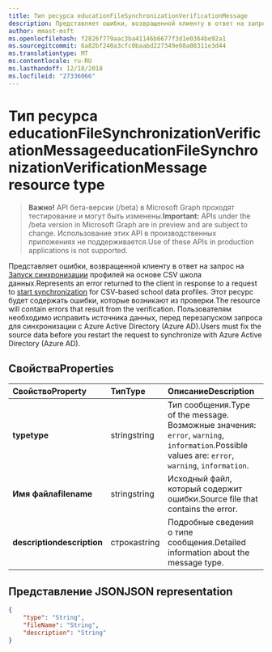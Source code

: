 ```yaml
---
title: Тип ресурса educationFileSynchronizationVerificationMessage
description: Представляет ошибки, возвращенной клиенту в ответ на запрос на запуск синхронизации профилей на основе CSV школа данных. Этот ресурс будет содержать ошибки, которые возникают из проверки. Пользователям необходимо исправить источника данных, перед перезапуском запроса для синхронизации с Azure Active Directory (Azure AD).
author: mmast-msft
ms.openlocfilehash: f2826f779aac3ba41146b6677f3d1e0364be92a1
ms.sourcegitcommit: 6a82bf240a3cfc0baabd227349e08a08311e3d44
ms.translationtype: MT
ms.contentlocale: ru-RU
ms.lasthandoff: 12/18/2018
ms.locfileid: "27336066"
---
```

# <a name="educationfilesynchronizationverificationmessage-resource-type"></a><span data-ttu-id="be431-105">Тип ресурса educationFileSynchronizationVerificationMessage</span><span class="sxs-lookup"><span data-stu-id="be431-105">educationFileSynchronizationVerificationMessage resource type</span></span>

> <span data-ttu-id="be431-106">**Важно!** API бета-версии (/beta) в Microsoft Graph проходят тестирование и могут быть изменены.</span><span class="sxs-lookup"><span data-stu-id="be431-106">**Important:** APIs under the /beta version in Microsoft Graph are in preview and are subject to change.</span></span> <span data-ttu-id="be431-107">Использование этих API в производственных приложениях не поддерживается.</span><span class="sxs-lookup"><span data-stu-id="be431-107">Use of these APIs in production applications is not supported.</span></span>

<span data-ttu-id="be431-108">Представляет ошибки, возвращенной клиенту в ответ на запрос на [Запуск синхронизации](../api/educationsynchronizationprofile-start.md) профилей на основе CSV школа данных.</span><span class="sxs-lookup"><span data-stu-id="be431-108">Represents an error returned to the client in response to a request to [start synchronization](../api/educationsynchronizationprofile-start.md) for CSV-based school data profiles.</span></span> <span data-ttu-id="be431-109">Этот ресурс будет содержать ошибки, которые возникают из проверки.</span><span class="sxs-lookup"><span data-stu-id="be431-109">The resource will contain errors that result from the verification.</span></span> <span data-ttu-id="be431-110">Пользователям необходимо исправить источника данных, перед перезапуском запроса для синхронизации с Azure Active Directory (Azure AD).</span><span class="sxs-lookup"><span data-stu-id="be431-110">Users must fix the source data before you restart the request to synchronize with Azure Active Directory (Azure AD).</span></span>

## <a name="properties"></a><span data-ttu-id="be431-111">Свойства</span><span class="sxs-lookup"><span data-stu-id="be431-111">Properties</span></span>

| <span data-ttu-id="be431-112">Свойство</span><span class="sxs-lookup"><span data-stu-id="be431-112">Property</span></span> | <span data-ttu-id="be431-113">Тип</span><span class="sxs-lookup"><span data-stu-id="be431-113">Type</span></span> | <span data-ttu-id="be431-114">Описание</span><span class="sxs-lookup"><span data-stu-id="be431-114">Description</span></span> |
|:-|:-|:-|
| <span data-ttu-id="be431-115">**type**</span><span class="sxs-lookup"><span data-stu-id="be431-115">**type**</span></span> | <span data-ttu-id="be431-116">string</span><span class="sxs-lookup"><span data-stu-id="be431-116">string</span></span> | <span data-ttu-id="be431-117">Тип сообщения.</span><span class="sxs-lookup"><span data-stu-id="be431-117">Type of the message.</span></span> <span data-ttu-id="be431-118">Возможные значения: `error`, `warning`, `information`.</span><span class="sxs-lookup"><span data-stu-id="be431-118">Possible values are: `error`, `warning`, `information`.</span></span> | 
| <span data-ttu-id="be431-119">**Имя файла**</span><span class="sxs-lookup"><span data-stu-id="be431-119">**filename**</span></span> | <span data-ttu-id="be431-120">string</span><span class="sxs-lookup"><span data-stu-id="be431-120">string</span></span> | <span data-ttu-id="be431-121">Исходный файл, который содержит ошибки.</span><span class="sxs-lookup"><span data-stu-id="be431-121">Source file that contains the error.</span></span> |
| <span data-ttu-id="be431-122">**description**</span><span class="sxs-lookup"><span data-stu-id="be431-122">**description**</span></span> | <span data-ttu-id="be431-123">строка</span><span class="sxs-lookup"><span data-stu-id="be431-123">string</span></span> | <span data-ttu-id="be431-124">Подробные сведения о типе сообщения.</span><span class="sxs-lookup"><span data-stu-id="be431-124">Detailed information about the message type.</span></span> |

## <a name="json-representation"></a><span data-ttu-id="be431-125">Представление JSON</span><span class="sxs-lookup"><span data-stu-id="be431-125">JSON representation</span></span>

<!-- {
  "blockType": "resource",
  "optionalProperties": [

  ],
  "@odata.type": "microsoft.graph.educationFileSynchronizationVerificationMessage"
}-->

```json
{
    "type": "String",
    "fileName": "String",
    "description": "String"
}
```